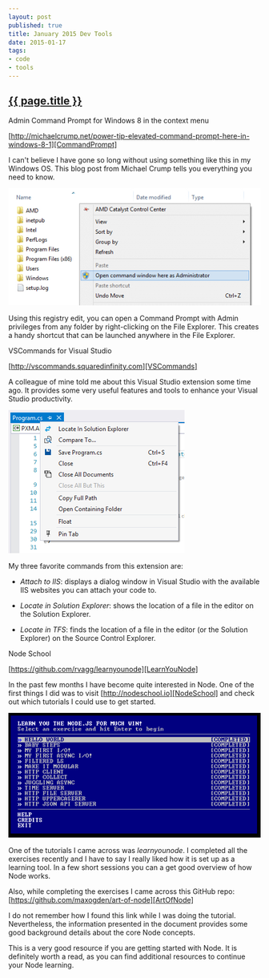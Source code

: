 ```yaml
---
layout: post
published: true
title: January 2015 Dev Tools
date: 2015-01-17
tags:
- code
- tools
---
```

[CommandPrompt]: http://michaelcrump.net/power-tip-elevated-command-prompt-here-in-windows-8-1 "Admin Command Prompt"
[VSCommands]: http://vscommands.squaredinfinity.com "VS Commands"
[NodeSchool]: http://nodeschool.io "Node School"
[LearnYouNode]: https://github.com/rvagg/learnyounode "LearnYouNode"
[ArtOfNode]: https://github.com/maxogden/art-of-node "Art of Node"

<h2 class="article-title">
  <a href="{{ page.url | prepend: site.baseurl }}">{{ page.title }}</a>
</h2>

<p class="subtitle">Admin Command Prompt for Windows 8 in the context menu</p>

[http://michaelcrump.net/power-tip-elevated-command-prompt-here-in-windows-8-1][CommandPrompt]

I can't believe I have gone so long without using something like this in my Windows OS. This blog post from Michael Crump tells you everything you need to know.

<img class="mx-auto d-block img-fluid lazyload" src="/assets/images/150117/cmdpromptfolder.jpg" alt="Admin Command Prompt" />

Using this registry edit, you can open a Command Prompt with Admin privileges from any folder by right-clicking on the File Explorer. This creates a handy shortcut that can be launched anywhere in the File Explorer.

<!--more-->

<p class="subtitle">VSCommands for Visual Studio</p>

[http://vscommands.squaredinfinity.com][VSCommands]

A colleague of mine told me about this Visual Studio extension some time ago. It provides some very useful features and tools to enhance your Visual Studio productivity.

<img class="mx-auto d-block img-fluid lazyload" src="/assets/images/150117/vscommandlocate.jpg" alt="VS Commands" />

My three favorite commands from this extension are:

+ *Attach to IIS*: displays a dialog window in Visual Studio with the available IIS websites you can attach your code to.

+ *Locate in Solution Explorer*: shows the location of a file in the editor on the Solution Explorer.

+ *Locate in TFS*: finds the location of a file in the editor (or the Solution Explorer) on the Source Control Explorer.

<p class="subtitle">Node School</p>

[https://github.com/rvagg/learnyounode][LearnYouNode]

In the past few months I have become quite interested in Node. One of the first things I did was to visit [http://nodeschool.io][NodeSchool] and check out which tutorials I could use to get started.

<img class="mx-auto d-block img-fluid lazyload" src="/assets/images/150117/learnyounode.jpg" alt="learnyounode" />

One of the tutorials I came across was *learnyounode*. I completed all the exercises recently and I have to say I really liked how it is set up as a learning tool. In a few short sessions you can a get good overview of how Node works.

Also, while completing the exercises I came across this GitHub repo: [https://github.com/maxogden/art-of-node][ArtOfNode]

I do not remember how I found this link while I was doing the tutorial. Nevertheless, the information presented in the document provides some good background details about the core Node concepts.

This is a very good resource if you are getting started with Node. It is definitely worth a read, as you can find additional resources to continue your Node learning.